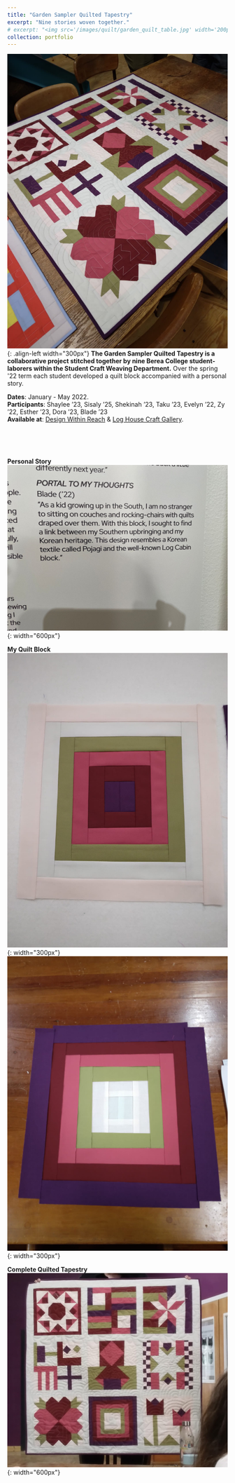 ```yaml
---
title: "Garden Sampler Quilted Tapestry"
excerpt: "Nine stories woven together."
# excerpt: "<img src='/images/quilt/garden_quilt_table.jpg' width='200px'>"
collection: portfolio
---
```


![Quilt Block](/images/quilt/garden_quilt_table.jpg "Quilt Block"){: .align-left width="300px"}
**The Garden Sampler Quilted Tapestry is a collaborative project stitched together by nine Berea College student-laborers within the Student Craft Weaving Department.** Over the spring '22 term each student developed a quilt block accompanied with a personal story.  

**Dates**: January - May 2022.  
**Participants**: Shaylee ’23, Sisaly ’25, Shekinah ’23, Taku ’23, Evelyn ’22, Zy ’22, Esther ’23, Dora ’23, Blade ’23  
**Available at**: <a href="https://www.dwr.com/accessories-art-mirrors/quilted-tapestry-purple%2Fpink/2553115-2.html?cjdata=MXxOfDB8WXww&cjevent=6dec95cbc19d11ee818e01500a82b832&utm_source=commissionjunction&utm_medium=affiliate" target="_blank">Design Within Reach</a> & <a href="https://www.bcloghousecrafts.com/student-craft-garden-sampler-quilted-tapestry.html" target="_blank">Log House Craft Gallery</a>.  

<br>
<br>
<br>

**Personal Story**  
![Quilt Block](/images/quilt/garden_quilt_description.jpg "Quilt Block"){: width="600px"}  

**My Quilt Block**  
![Quilt Block Null](/images/quilt/garden_quilt_blockNull.jpg "Quilt Block Null"){: width="300px"} 
![Quilt Block](/images/quilt/garden_quilt_block.jpg "Quilt Block"){: width="300px"}  

**Complete Quilted Tapestry**  
![Quilt Block](/images/quilt/garden_quilt_erin.jpg "Quilt Block"){: width="600px"}  
